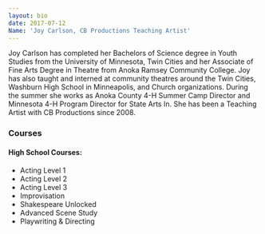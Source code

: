 ```yaml
---
layout: bio
date: 2017-07-12
Name: 'Joy Carlson, CB Productions Teaching Artist'
---
```

Joy Carlson has completed her Bachelors of Science degree in Youth Studies from the University of Minnesota, Twin Cities and her Associate of Fine Arts Degree in Theatre from Anoka Ramsey Community College. Joy has also taught and interned at community theatres around the Twin Cities, Washburn High School in Minneapolis, and Church organizations. During the summer she works as Anoka County 4-H Summer Camp Director and Minnesota 4-H Program Director for State Arts In. She has been a Teaching Artist with CB Productions since 2008.

### Courses
#### High School Courses:
* Acting Level 1
* Acting Level 2
* Acting Level 3
* Improvisation
* Shakespeare Unlocked
* Advanced Scene Study
* Playwriting & Directing
